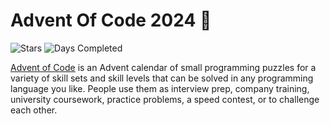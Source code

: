 # Advent Of Code 2024 🎄

![Stars](https://img.shields.io/badge/stars%20⭐-8-green)
![Days Completed](https://img.shields.io/badge/days%20completed-4-green)

[Advent of Code](https://adventofcode.com) is an Advent calendar of small programming puzzles for a variety of skill sets and skill levels that can be solved in any programming language you like. People use them as interview prep, company training, university coursework, practice problems, a speed contest, or to challenge each other.
